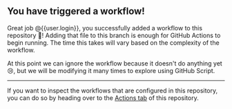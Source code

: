 ## You have triggered a workflow!

Great job @{{user.login}}, you successfully added a workflow to this repository 🎉! Adding that file to this branch is enough for GitHub Actions to begin running. The time this takes will vary based on the complexity of the workflow.

At this point we can ignore the workflow because it doesn't do anything yet 😢, but we will be modifying it many times to explore using GitHub Script.

---

If you want to inspect the workflows that are configured in this repository, you can do so by heading over to the [Actions tab]({{actionsUrl}}) of this repository.
